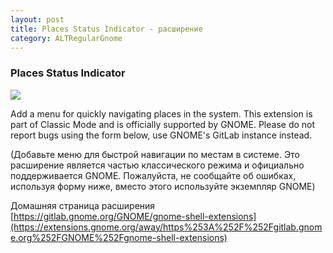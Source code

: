 ```yaml
---
layout: post
title: Places Status Indicator - расширение
category: ALTRegularGnome
---
```


### Places Status Indicator

[![](https://extensions.gnome.org/extension-data/screenshots/screenshot_8_mVLeGic.png)](https://extensions.gnome.org/extension-data/screenshots/screenshot_8_mVLeGic.png)


Add a menu for quickly navigating places in the system. This extension is part of Classic Mode and is officially supported by GNOME. Please do not report bugs using the form below, use GNOME's GitLab instance instead.

(Добавьте меню для быстрой навигации по местам в системе. Это расширение является частью классического режима и официально поддерживается GNOME. Пожалуйста, не сообщайте об ошибках, используя форму ниже, вместо этого используйте экземпляр GNOME)

Домашняя страница расширения
[https://gitlab.gnome.org/GNOME/gnome-shell-extensions](https://extensions.gnome.org/away/https%253A%252F%252Fgitlab.gnome.org%252FGNOME%252Fgnome-shell-extensions)

